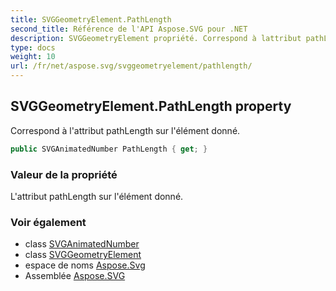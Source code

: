 ```yaml
---
title: SVGGeometryElement.PathLength
second_title: Référence de l'API Aspose.SVG pour .NET
description: SVGGeometryElement propriété. Correspond à lattribut pathLength sur lélément donné.
type: docs
weight: 10
url: /fr/net/aspose.svg/svggeometryelement/pathlength/
---
```

## SVGGeometryElement.PathLength property

Correspond à l'attribut pathLength sur l'élément donné.

```csharp
public SVGAnimatedNumber PathLength { get; }
```

### Valeur de la propriété

L'attribut pathLength sur l'élément donné.

### Voir également

* class [SVGAnimatedNumber](../../../aspose.svg.datatypes/svganimatednumber/)
* class [SVGGeometryElement](../)
* espace de noms [Aspose.Svg](../../svggeometryelement/)
* Assemblée [Aspose.SVG](../../../)


